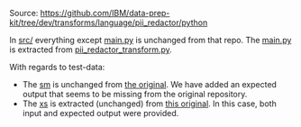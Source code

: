 Source: https://github.com/IBM/data-prep-kit/tree/dev/transforms/language/pii_redactor/python

In [src/](pail/src/) everything except [main.py](pail/src/main.py) is unchanged from that repo. The [main.py](pail/src/main.py) is extracted from [pii_redactor_transform.py](https://github.com/IBM/data-prep-kit/blob/dev/transforms/language/pii_redactor/python/src/pii_redactor_transform.py).

With regards to test-data:
- The [sm](pail/tests-data/sm) is unchanged from [the original](https://github.com/IBM/data-prep-kit/tree/dev/transforms/language/pii_redactor/python/test-data/input). We have added an expected output that seems to be missing from the original repository.
- The [xs](pail/tests-data/xs) is extracted (unchanged) from [this original](https://github.com/IBM/data-prep-kit/blob/dev/transforms/language/pii_redactor/python/test/test_data.py). In this case, both input and expected output were provided.
